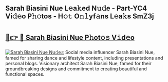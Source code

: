 ## Sarah Biasini Nue L𝚎a𝚔ed N𝚞𝚍e - Part-YC4 Vi𝚍𝚎o P𝚑𝚘tos - H𝚘𝚝 O𝚗𝚕yf𝚊ns L𝚎a𝚔s SmZ3j

# <h2><a href="http://kfeszr.oniu.top/?m=Sarah+Biasini+Nue">🔗👉 🔴 Sarah Biasini Nue P𝚑ot𝚘𝚜 V𝚒d𝚎o</a></h2>

[![Sarah Biasini Nue Nu𝚍e𝚜](https://i.imgur.com/0qMVB7G.gif)](http://kfeszr.oniu.top/?m=Sarah+Biasini+Nue)
Social media influencer Sarah Biasini Nue, famed for sharing dance and lifestyle content, including presentations and personal blogs. Visionary architect Sarah Biasini Nue, famed for their groundbreaking designs and commitment to creating beautiful and functional spaces.  
